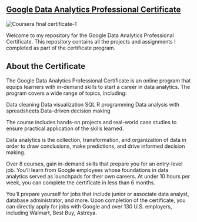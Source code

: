 ## [Google Data Analytics Professional Certificate](https://www.coursera.org/professional-certificates/google-data-analytics)

![Coursera final certificate-1](https://github.com/HellyModiKalpesh/Google-Data-Analytics-Professional-certificate/assets/105526680/8ef97f71-1356-43b5-b150-5b7b602f91f2)

Welcome to my repository for the Google Data Analytics Professional Certificate. This repository contains all the projects and assignments I completed as part of the certificate program.

## About the Certificate

The Google Data Analytics Professional Certificate is an online program that equips learners with in-demand skills to start a career in data analytics. The program covers a wide range of topics, including:

Data cleaning
Data visualization
SQL
R programming
Data analysis with spreadsheets
Data-driven decision making

The course includes hands-on projects and real-world case studies to ensure practical application of the skills learned.

Data analytics is the collection, transformation, and organization of data in order to draw conclusions, make predictions, and drive informed decision making. 

Over 8 courses, gain in-demand skills that prepare you for an entry-level job. You’ll learn from Google employees whose foundations in data analytics served as launchpads for their own careers. At under 10 hours per week, you can complete the certificate in less than 6 months. 

You’ll prepare yourself for jobs that include junior or associate data analyst, database administrator, and more. Upon completion of the certificate, you can directly apply for jobs with Google and over 130 U.S. employers, including Walmart, Best Buy, Astreya. 
